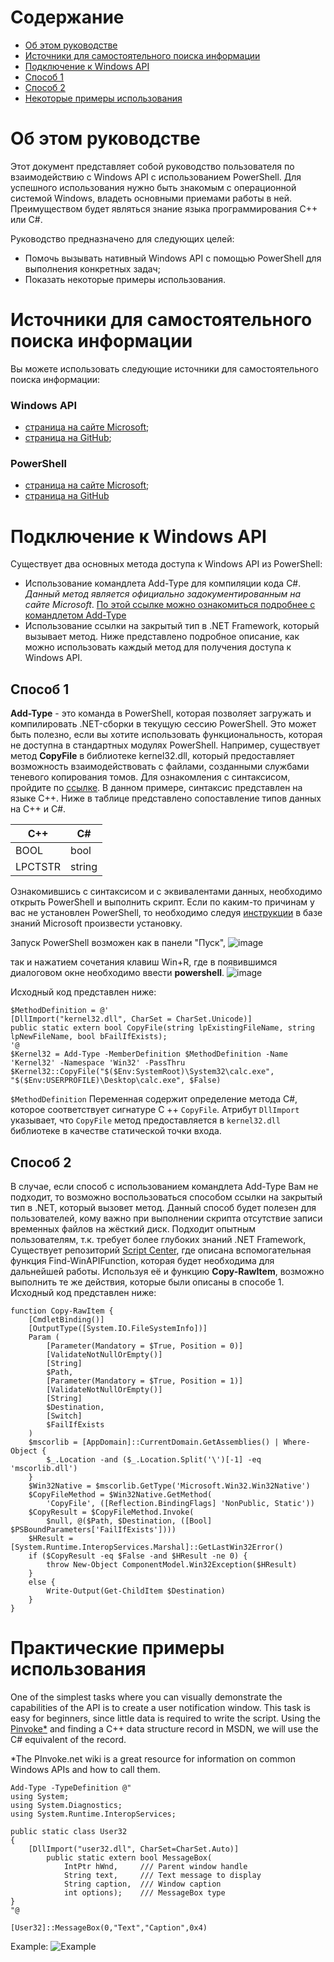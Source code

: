 # Содержание
- [Об этом руководстве](#Об-этом-руководстве)
- [Источники для самостоятельного поиска информации](#Источники-для-самостоятельного-поиска-информации)
- [Подключение к Windows API](#Подключение-к-Windows-API) 
- [Способ 1](#Способ-1) 
- [Способ 2](#Способ-2) 
- [Некоторые примеры использования](#Практические-примеры-использования)

# Об этом руководстве
Этот документ представляет собой руководство пользователя по взаимодействию с Windows API 
c использованием PowerShell. 
Для успешного использования нужно быть знакомым с операционной системой Windows, 
владеть основными приемами работы в ней. Преимуществом будет являться знание языка программирования C++ или C#. 

Руководство предназначено для следующих целей:
- Помочь вызывать нативный Windows API с помощью PowerShell для выполнения конкретных задач;
- Показать некоторые примеры использования.

# Источники для самостоятельного поиска информации
Вы можете использовать следующие источники для самостоятельного поиска информации:
### Windows API
- [страница на сайте Microsoft](https://learn.microsoft.com/ru-ru/windows/win32/);
- [страница на GitHub](https://github.com/MicrosoftDocs/win32/blob/docs/desktop-src/apiindex/windows-api-list.md);
### PowerShell
- [страница на сайте Microsoft](https://learn.microsoft.com/ru-ru/powershell/);
- [страница на GitHub](https://github.com/PowerShell/PowerShell)

# Подключение к Windows API
Существует два основных метода доступа к Windows API из PowerShell:
- Использование командлета Add-Type для компиляции кода C#. *Данный метод является официально задокументированным на сайте Microsoft*. [По этой ссылке можно ознакомиться подробнее c командлетом Add-Type](https://learn.microsoft.com/ru-RU/powershell/module/microsoft.powershell.utility/add-type?view=powershell-7.3)
- Использование ссылки на закрытый тип в .NET Framework, который вызывает метод.
Ниже представлено подробное описание, как можно использовать каждый метод для получения доступа к Windows API.
## Способ 1
**Add-Type** - это команда в PowerShell, которая позволяет загружать и компилировать .NET-сборки в текущую сессию PowerShell. Это может быть полезно, если вы хотите использовать функциональность, которая не доступна в стандартных модулях PowerShell. Например, существует метод **CopyFile** в библиотеке kernel32.dll, который предоставляет возможность взаимодействовать с файлами, созданными службами теневого копирования томов. Для ознакомления с синтаксисом, пройдите по [ссылке](https://learn.microsoft.com/ru-ru/windows/win32/api/winbase/nf-winbase-copyfile?redirectedfrom=MSDN). В данном примере, синтаксис представлен на языке С++. Ниже в таблице представлено сопоставление типов данных на С++ и С#.

| **С++**  | **С#** |
| -------- | -------|
|BOOL|bool |
|LPCTSTR|string|

Ознакомившись с синтаксисом и с эквивалентами данных, необходимо открыть PowerShell и выполнить скрипт. Если по каким-то причинам у вас не установлен PowerShell, то необходимо следуя [инструкции](https://learn.microsoft.com/ru-ru/powershell/scripting/install/installing-powershell-on-windows?view=powershell-7.3) в базе знаний Microsoft произвести установку.

Запуск PowerShell возможен как в панели "Пуск",
![image](https://github.com/BondarevDima/Public_repository/assets/126958591/2ea09866-5e52-4ed9-b564-b80b026d62b4)

так и нажатием сочетания клавиш Win+R, где в появившимся диалоговом окне необходимо ввести **powershell**.
![image](https://github.com/BondarevDima/Public_repository/assets/126958591/e618df0a-5ea7-4c35-b52b-0b6700bfbae1)


Исходный код представлен ниже:
```
$MethodDefinition = @'
[DllImport("kernel32.dll", CharSet = CharSet.Unicode)]
public static extern bool CopyFile(string lpExistingFileName, string lpNewFileName, bool bFailIfExists);
'@
$Kernel32 = Add-Type -MemberDefinition $MethodDefinition -Name 'Kernel32' -Namespace 'Win32' -PassThru
$Kernel32::CopyFile("$($Env:SystemRoot)\System32\calc.exe", "$($Env:USERPROFILE)\Desktop\calc.exe", $False)
```
```$MethodDefinition``` Переменная содержит определение метода С#, которое соответствует сигнатуре C ++ ```CopyFile```.
Атрибут ```DllImport``` указывает, что ```CopyFile``` метод предоставляется в ```kernel32.dll``` библиотеке в качестве статической точки входа.

## Способ 2
В случае, если способ с использованием командлета Add-Type Вам не подходит, то возможно воспользоваться способом ссылки на закрытый тип в .NET, 
который вызовет метод. Данный способ будет полезен для пользователей, кому важно при выполнении скрипта отсутствие записи временных файлов на жёсткий диск.
Подходит опытным пользователям, т.к. требует более глубоких знаний .NET Framework, 
Существует репозиторий [Script Center](http://gallery.technet.microsoft.com/scriptcenter/Find-WinAPIFunction-4166b223), где описана вспомогательная функция Find-WinAPIFunction, которая будет необходима для дальнейшей работы. Используя её и функцию **Copy-RawItem**, возможно выполнить те же действия, которые были описаны в способе 1.
Исходный код представлен ниже:
```
function Copy-RawItem {
    [CmdletBinding()]
    [OutputType([System.IO.FileSystemInfo])]
    Param (
        [Parameter(Mandatory = $True, Position = 0)]
        [ValidateNotNullOrEmpty()]
        [String]
        $Path,
        [Parameter(Mandatory = $True, Position = 1)]
        [ValidateNotNullOrEmpty()]
        [String]
        $Destination,
        [Switch]
        $FailIfExists
    )
    $mscorlib = [AppDomain]::CurrentDomain.GetAssemblies() | Where-Object { 
        $_.Location -and ($_.Location.Split('\')[-1] -eq 'mscorlib.dll')
    }
    $Win32Native = $mscorlib.GetType('Microsoft.Win32.Win32Native')
    $CopyFileMethod = $Win32Native.GetMethod(
        'CopyFile', ([Reflection.BindingFlags] 'NonPublic, Static'))
    $CopyResult = $CopyFileMethod.Invoke(
        $null, @($Path, $Destination, ([Bool] $PSBoundParameters['FailIfExists'])))
    $HResult = [System.Runtime.InteropServices.Marshal]::GetLastWin32Error()
    if ($CopyResult -eq $False -and $HResult -ne 0) {
        throw New-Object ComponentModel.Win32Exception($HResult)
    }
    else {
        Write-Output(Get-ChildItem $Destination)
    }
}
```
# Практические примеры использования
One of the simplest tasks where you can visually demonstrate the capabilities of the API is to create a user notification window. This task is easy for beginners, since little data is required to write the script. Using the [Pinvoke*](https://www.pinvoke.net/) and finding a C++ data structure record in MSDN, we will use the C# equivalent of the record.

*The PInvoke.net wiki is a great resource for information on common Windows APIs and how to call them.
```
Add-Type -TypeDefinition @"
using System;
using System.Diagnostics;
using System.Runtime.InteropServices;
 
public static class User32
{
    [DllImport("user32.dll", CharSet=CharSet.Auto)]
        public static extern bool MessageBox(
            IntPtr hWnd,     /// Parent window handle 
            String text,     /// Text message to display
            String caption,  /// Window caption
            int options);    /// MessageBox type
}
"@
 
[User32]::MessageBox(0,"Text","Caption",0x4)
```
Example:
![Example](https://github.com/BondarevDima/Public_repository/assets/126958591/976a57a3-6d61-447b-8adf-71561b653857)

